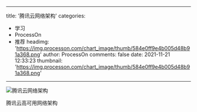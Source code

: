 
---
title: '腾讯云网络架构'
categories: 
 - 学习
 - ProcessOn
 - 推荐
headimg: 'https://img.processon.com/chart_image/thumb/584e0ff9e4b005d48b91a368.png'
author: ProcessOn
comments: false
date: 2021-11-21 12:33:23
thumbnail: 'https://img.processon.com/chart_image/thumb/584e0ff9e4b005d48b91a368.png'
---

<div>   
<img class="thumb" alt="腾讯云网络架构" src="https://img.processon.com/chart_image/thumb/584e0ff9e4b005d48b91a368.png" referrerpolicy="no-referrer">
<p>腾讯云高可用网络架构</p>  
</div>
            